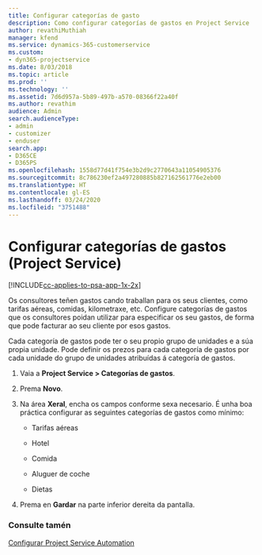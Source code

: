 ```yaml
---
title: Configurar categorías de gasto
description: Como configurar categorías de gastos en Project Service
author: revathiMuthiah
manager: kfend
ms.service: dynamics-365-customerservice
ms.custom:
- dyn365-projectservice
ms.date: 8/03/2018
ms.topic: article
ms.prod: ''
ms.technology: ''
ms.assetid: 7d6d957a-5b89-497b-a570-08366f22a40f
ms.author: revathim
audience: Admin
search.audienceType:
- admin
- customizer
- enduser
search.app:
- D365CE
- D365PS
ms.openlocfilehash: 1558d77d41f754e3b2d9c2770643a11054905376
ms.sourcegitcommit: 8c786230ef2a497280885b827162561776e2eb00
ms.translationtype: HT
ms.contentlocale: gl-ES
ms.lasthandoff: 03/24/2020
ms.locfileid: "3751488"
---
```

# <a name="configure-expense-categories-project-service"></a>Configurar categorías de gastos (Project Service)

[!INCLUDE[cc-applies-to-psa-app-1x-2x](../includes/cc-applies-to-psa-app-1x-2x.md)]

Os consultores teñen gastos cando traballan para os seus clientes, como tarifas aéreas, comidas, kilometraxe, etc. Configure categorías de gastos que os consultores poidan utilizar para especificar os seu gastos, de forma que pode facturar ao seu cliente por esos gastos.  
  
Cada categoría de gastos pode ter o seu propio grupo de unidades e a súa propia unidade. Pode definir os prezos para cada categoría de gastos por cada unidade do grupo de unidades atribuídas á categoría de gastos.  
  
1.  Vaia a **Project Service > Categorías de gastos**.  
  
2.  Prema **Novo**.  
  
3.  Na área **Xeral**, encha os campos conforme sexa necesario. É unha boa práctica configurar as seguintes categorías de gastos como mínimo:  
  
    -   Tarifas aéreas  
  
    -   Hotel  
  
    -   Comida  
  
    -   Aluguer de coche  
  
    -   Dietas  
  
4.  Prema en **Gardar** na parte inferior dereita da pantalla.  
  
### <a name="see-also"></a>Consulte tamén  
 [Configurar Project Service Automation](../project-service/configure.md)
